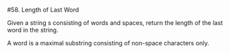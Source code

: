 #58. Length of Last Word

Given a string s consisting of words and spaces, return the length of the last word in the string.

A word is a maximal
substring
consisting of non-space characters only.